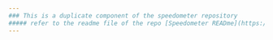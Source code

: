 ```yaml
---
### This is a duplicate component of the speedometer repository 
##### refer to the readme file of the repo [Speedometer READme](https://github.com/its-ME-007/speedometer_app/blob/main/README.md) . 
---
```

